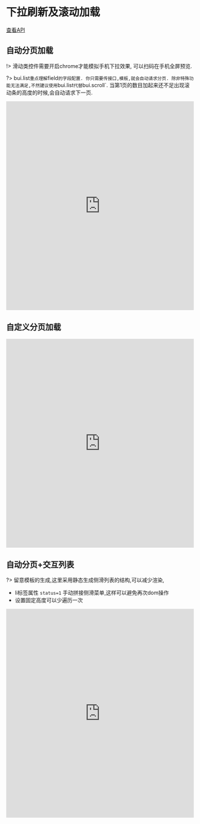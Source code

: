 # 下拉刷新及滚动加载

[查看API](http://www.easybui.com/demo/api/classes/bui.list.html)

## 自动分页加载

!> 滑动类控件需要开启chrome才能模拟手机下拉效果, 可以扫码在手机全屏预览.

?> bui.list` 重点理解 `field` 的字段配置. 你只需要传接口,模板,就会自动请求分页. 除非特殊功能无法满足,不然建议使用 `bui.list` 代替 `bui.scroll`. 当第1页的数目加起来还不足出现滚动条的高度的时候,会自动请求下一页. 

<iframe width="100%" height="560" src="http://www.easybui.com/demo/source.html?url=pages/ui_controls/bui.list&code=full,result" allowfullscreen="allowfullscreen" frameborder="0"></iframe>


## 自定义分页加载

<iframe width="100%" height="560" src="http://www.easybui.com/demo/source.html?url=pages/ui_controls/bui.scroll&code=full,result" allowfullscreen="allowfullscreen" frameborder="0"></iframe>

## 自动分页+交互列表

?> 留意模板的生成,这里采用静态生成侧滑列表的结构,可以减少渲染, 
- li标签属性 `status=1` 手动拼接侧滑菜单,这样可以避免再次dom操作
- 设置固定高度可以少遍历一次

<iframe width="100%" height="560" src="http://www.easybui.com/demo/source.html?url=pages/ui_controls/bui.list_listview&code=full,result" allowfullscreen="allowfullscreen" frameborder="0"></iframe>

